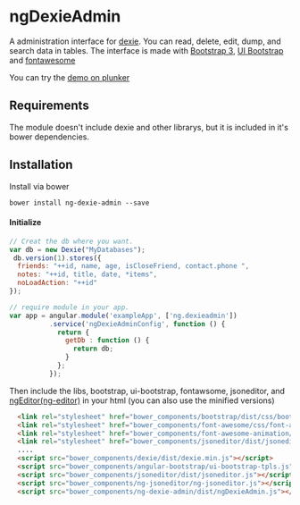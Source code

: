 # ngDexieAdmin
A administration interface for [dexie](http://dexie.org). 
You can read, delete, edit, dump, and search data in tables.
The interface is made with [Bootstrap 3](http://getbootstrap.com/), [UI Bootstrap](https://angular-ui.github.io/bootstrap) and [fontawesome](http://fontawesome.io)

You can try the [demo on plunker](http://embed.plnkr.co/obhiwZ/)

Requirements
----------------
The module doesn't include dexie and other librarys, but it is included in it's bower dependencies.

Installation
------------

Install via bower

    bower install ng-dexie-admin --save

#### Initialize
```javascript
// Creat the db where you want.
var db = new Dexie("MyDatabases");
 db.version(1).stores({
  friends: "++id, name, age, isCloseFriend, contact.phone ",
  notes: "++id, title, date, *items",
  noLoadAction: "++id"
});

// require module in your app.
var app = angular.module('exampleApp', ['ng.dexieadmin'])
          .service('ngDexieAdminConfig', function () {
            return {
              getDb : function () {
                return db;
              }
            };
          });
```    

Then include the libs, bootstrap, ui-bootstrap, fontawsome, jsoneditor, and [ngEditor(ng-editor)](https://github.com/angular-tools/ng-jsoneditor) in your html (you can also use the minified versions)
    
```html
  <link rel="stylesheet" href="bower_components/bootstrap/dist/css/bootstrap.css" />
  <link rel="stylesheet" href="bower_components/font-awesome/css/font-awesome.css" />
  <link rel="stylesheet" href="bower_components/font-awesome-animation/dist/font-awesome-animation.css" />
  <link rel="stylesheet" href="bower_components/jsoneditor/dist/jsoneditor.css" />
  ....
  <script src="bower_components/dexie/dist/dexie.min.js"></script> 
  <script src="bower_components/angular-bootstrap/ui-bootstrap-tpls.js"></script>
  <script src="bower_components/jsoneditor/dist/jsoneditor.js"></script>
  <script src="bower_components/ng-jsoneditor/ng-jsoneditor.js"></script>
  <script src="bower_components/ng-dexie-admin/dist/ngDexieAdmin.js"></script>

```

